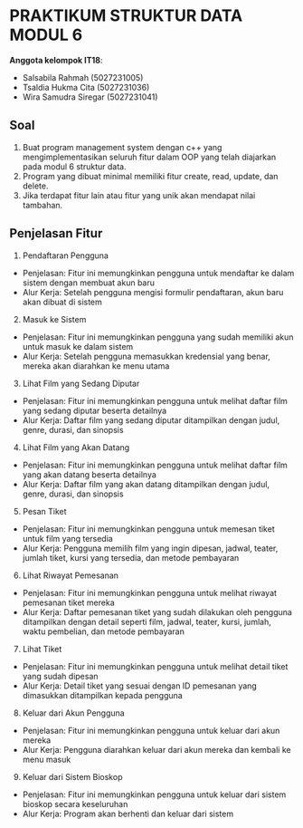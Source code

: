 # PRAKTIKUM STRUKTUR DATA MODUL 6

**Anggota kelompok IT18**:
* Salsabila Rahmah (5027231005)
* Tsaldia Hukma Cita (5027231036)
* Wira Samudra Siregar (5027231041)

## Soal
1. Buat program management system dengan c++ yang mengimplementasikan seluruh fitur dalam OOP yang telah diajarkan pada modul 6 struktur data.
2. Program yang dibuat minimal memiliki fitur create, read, update, dan delete.
3. Jika terdapat fitur lain atau fitur yang unik akan mendapat nilai tambahan.

## 

## Penjelasan Fitur
1. Pendaftaran Pengguna
- Penjelasan: Fitur ini memungkinkan pengguna untuk mendaftar ke dalam sistem dengan membuat akun baru
- Alur Kerja: Setelah pengguna mengisi formulir pendaftaran, akun baru akan dibuat di sistem
2. Masuk ke Sistem
- Penjelasan: Fitur ini memungkinkan pengguna yang sudah memiliki akun untuk masuk ke dalam sistem
- Alur Kerja: Setelah pengguna memasukkan kredensial yang benar, mereka akan diarahkan ke menu utama
3. Lihat Film yang Sedang Diputar
- Penjelasan: Fitur ini memungkinkan pengguna untuk melihat daftar film yang sedang diputar beserta detailnya
- Alur Kerja: Daftar film yang sedang diputar ditampilkan dengan judul, genre, durasi, dan sinopsis
4. Lihat Film yang Akan Datang
- Penjelasan: Fitur ini memungkinkan pengguna untuk melihat daftar film yang akan datang beserta detailnya
- Alur Kerja: Daftar film yang akan datang ditampilkan dengan judul, genre, durasi, dan sinopsis
5. Pesan Tiket
- Penjelasan: Fitur ini memungkinkan pengguna untuk memesan tiket untuk film yang tersedia
- Alur Kerja: Pengguna memilih film yang ingin dipesan, jadwal, teater, jumlah tiket, kursi yang tersedia, dan metode pembayaran
6. Lihat Riwayat Pemesanan
- Penjelasan: Fitur ini memungkinkan pengguna untuk melihat riwayat pemesanan tiket mereka
- Alur Kerja: Daftar pemesanan tiket yang sudah dilakukan oleh pengguna ditampilkan dengan detail seperti film, jadwal, teater, kursi, jumlah, waktu pembelian, dan metode pembayaran
7. Lihat Tiket
- Penjelasan: Fitur ini memungkinkan pengguna untuk melihat detail tiket yang sudah dipesan
- Alur Kerja: Detail tiket yang sesuai dengan ID pemesanan yang dimasukkan ditampilkan kepada pengguna
8. Keluar dari Akun Pengguna
- Penjelasan: Fitur ini memungkinkan pengguna untuk keluar dari akun mereka
- Alur Kerja: Pengguna diarahkan keluar dari akun mereka dan kembali ke menu masuk
9. Keluar dari Sistem Bioskop
- Penjelasan: Fitur ini memungkinkan pengguna untuk keluar dari sistem bioskop secara keseluruhan
- Alur Kerja: Program akan berhenti dan keluar dari sistem
